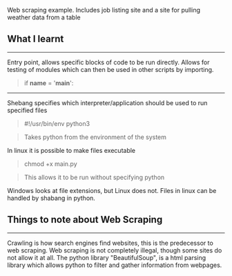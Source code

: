 Web scraping example. Includes job listing site and a site for pulling weather data from a table

## What I learnt
---
Entry point, allows specific blocks of code to be run directly. Allows for testing of modules which can then be used in other scripts by importing.
>if __name__ = '__main__':
---
Shebang specifies which interpreter/application should be used to run specified files
>#!/usr/bin/env python3

>Takes python from the environment of the system

In linux it is possible to make files executable
>chmod +x main.py

>This allows it to be run without specifying python

Windows looks at file extensions, but Linux does not. Files in linux can be handled by shabang in python.

## Things to note about Web Scraping
---
Crawling is how search engines find websites, this is the predecessor to web scraping.
Web scraping is not completely illegal, though some sites do not allow it at all.
The python library "BeautifulSoup", is a html parsing library which allows python to filter and gather information from webpages.
